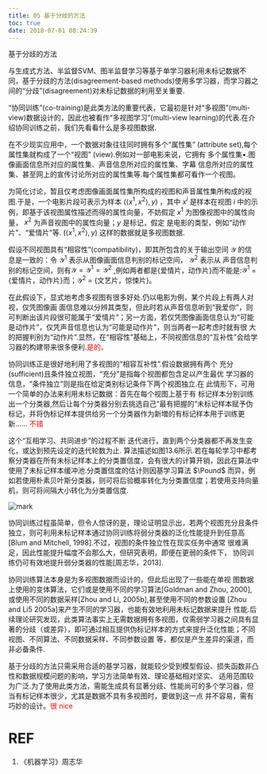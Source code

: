 ```yaml
---
title: 05 基于分歧的方法
toc: true
date: 2018-07-01 08:24:39
---
```




基于分歧的方法


与生成式方法、半监督SVM、图半监督学习等基于单学习器利用未标记数据不同，基于分歧的方法(disagreement-based methods)使用多学习器，而学习器之间的“分歧”(disagreement)对未标记数据的利用至关重要.

“协同训练”(co-training)是此类方法的重要代表，它最初是针对“多视图”(multi-view)数据设计的，因此也被看作“多视图学习”(multi-view learning)的代表.在介绍协同训练之前，我们先看看什么是多视图数据.

在不少现实应用中，一个数据对象往往同时拥有多个“属性集” (attribute set),每个属性集就构成了一个“视图” (view).例如对一部电影来说，它拥有 多个属性集•.图像画面信息所对应的属性集、声音信息所对应的属性集、字幕 信息所对应的属性集、甚至网上的宣传讨论所对应的属性集等.每个属性集都可看作一个视图。

为简化讨论，暂且仅考虑图像画面属性集所构成的视图和声音属性集所构成的视图.于是，一个电影片段可表示为样本 $(\langle x^1,x^2\rangle,y)$ ，其中 $x^i$ 是样本在视图 $i$ 中的示例，即基于该视图属性描述而得的属性向量，不妨假定 $x^1$ 为图像视图中的属性向量， $x^2$ 为声音视图中的属性向量；$y$ 是标记，假定 是电影的类型，例如“动作片”、“爱情片”等.  $(\langle x^1,x^2\rangle,y)$ 这样的数据就是多视图数据.

假设不同视图具有“相容性”(compatibility)，即其所包含的关于输出空间 $\mathcal{Y}$ 的信息是一致的：令 $\mathcal{Y}^1$ 表示从图像画面信息判别的标记空间， $\mathcal{Y}^2$ 表示从 声音信息判别的标记空间，则有$\mathcal{Y}=\mathcal{Y}^1=\mathcal{Y}^2$ ,例如两者都是{爱情片，动作片}而不能是:$\mathcal{Y}^1$ = {爱情片，动作片}而；$\mathcal{Y}^2$ = {文艺片，惊悚片}。

在此假设下，显式地考虑多视图有很多好处.仍以电影为例，某个片段上有两人对视，仅凭图像画 面信息难以分辨其类型，但此时若从声音信息听到“我爱你”，则可判断出该片段很可能属于“爱情片”；另一方面，若仅凭图像画面信息认为“可能是动作片”，仅凭声音信息也认为“可能是动作片”，则当两者一起考虑时就有很 大的把握判别为“动作片”.显然，在“相容性”基础上，不同视图信息的“互补性”会给学习器的构建带来很多便利.<span style="color:red;">是的。</span>

协同训练正是很好地利用了多视图的“相容互补性”.假设数据拥有两个 充分(sufficient)且条件独立视图，“充分”是指每个视图都包含足以产生最优 学习器的信息，“条件独立”则是指在给定类别标记条件下两个视图独立.在 此情形下，可用一个简单的办法来利用未标记数据：首先在每个视图上基于有 标记样本分别训练出一个分类器,然后让每个分类器分别去挑选自己“最有把握的”未标记样本赋予伪标记，并将伪标记样本提供给另一个分类器作为新増的有标记样本用于训练更新…… <span style="color:red;">不错</span>

这个“互相学习、共同进步”的过程不断 迭代进行，直到两个分类器都不再发生变化，或达到预先设定的迭代轮数为止. 算法描述如图13.6所示.若在每轮学习中都考察分类器在所有未标记样本上的分类置信度，会有很大的计算开销，因此在算法中使用了未标记样本缓冲池.分类置信度的估计则因基学习算法 $\Pound$  而异，例如若使用朴素贝叶斯分类器，则可将后验概率转化为分类置信度；若使用支持向量 机，则可将间隔大小转化为分类置信度.

![mark](http://pacdb2bfr.bkt.clouddn.com/blog/image/180701/1hBaeE2JdA.png?imageslim)



协同训练过程虽简单，但令人惊讶的是，理论证明显示出，若两个视图充分且条件独立，则可利用未标记样本通过协同训练将弱分类器的泛化性能提升到任意高[Blum and Mitchell, 1998].不过，视图的条件独立性在现实任务中通常 很难满足，因此性能提升幅度不会那么大，但研究表明，即便在更弱的条件下， 协同训练仍可有效地提升弱分类器的性能[周志华，2013].

协同训练算法本身是为多视图数据而设计的，但此后出现了一些能在单视 图数据上使用的变体算法，它们或是使用不同的学习算法[Goldman and Zhou, 2000],或使用不同的数据采样[Zhou and Li, 2005b],甚至使用不同的参数设置 [Zhou and Li5 2005a]来产生不同的学习器，也能有效地利用未标记数据来提升 性能.后续理论研究发现，此类算法事实上无需数据拥有多视图，仅需弱学习器之间具有显著的分歧（或差异），即可通过相互提供伪标记样本的方式来提升泛化性能；不同视图、不同算法、不同数据采样、不同参数设置 等，都仅是产生差异的渠道，而非必备条件.

基于分歧的方法只需采用合适的基学习器，就能较少受到模型假设、损失函数非凸性和数据规模问题的影响，学习方法简单有效、理论基础相对坚实、 适用范围较为广泛.为了使用此类方法，需能生成具有显著分歧、性能尚可的多个学习器，但当有标记样本很少，尤其是数据不具有多视图时，要做到这一点 并不容易，需有巧妙的设计。<span style="color:red;">很 nice</span>








# REF
1. 《机器学习》周志华
